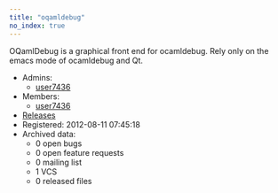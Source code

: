 ```yaml
---
title: "oqamldebug"
no_index: true
---
```


OQamlDebug is a graphical front end for ocamldebug.
Rely only on the emacs mode of ocamldebug and Qt.


* Admins:
  * [user7436](/users/user7436)
* Members:
  * [user7436](/users/user7436)
* [Releases](https://download.ocamlcore.org/oqamldebug)
* Registered: 2012-08-11 07:45:18
* Archived data:
  * 0 open bugs
  * 0 open feature requests
  * 0 mailing list
  * 1 VCS
  * 0 released files
